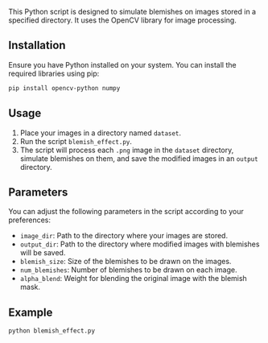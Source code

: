
This Python script is designed to simulate blemishes on images stored in a specified directory. It uses the OpenCV library for image processing.

## Installation

Ensure you have Python installed on your system. You can install the required libraries using pip:

```bash
pip install opencv-python numpy
```
## Usage

1. Place your images in a directory named `dataset`.
2. Run the script `blemish_effect.py`.
3. The script will process each `.png` image in the `dataset` directory, simulate blemishes on them, and save the modified images in an `output` directory.

## Parameters

You can adjust the following parameters in the script according to your preferences:

- `image_dir`: Path to the directory where your images are stored.
- `output_dir`: Path to the directory where modified images with blemishes will be saved.
- `blemish_size`: Size of the blemishes to be drawn on the images.
- `num_blemishes`: Number of blemishes to be drawn on each image.
- `alpha_blend`: Weight for blending the original image with the blemish mask.

## Example

```bash
python blemish_effect.py
